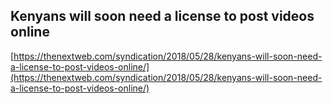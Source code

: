 ## Kenyans will soon need a license to post videos online
  
  [https://thenextweb.com/syndication/2018/05/28/kenyans-will-soon-need-a-license-to-post-videos-online/](https://thenextweb.com/syndication/2018/05/28/kenyans-will-soon-need-a-license-to-post-videos-online/)